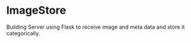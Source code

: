 # ImageStore
Building Server using Flask to receive image and meta data and store it categorically.
